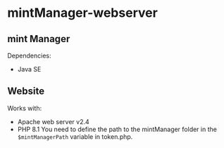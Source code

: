 # mintManager-webserver

## mint Manager
Dependencies:
- Java SE

## Website
Works with:
- Apache web server v2.4
- PHP 8.1
You need to define the path to the mintManager folder in the `$mintManagerPath` variable in token.php.
